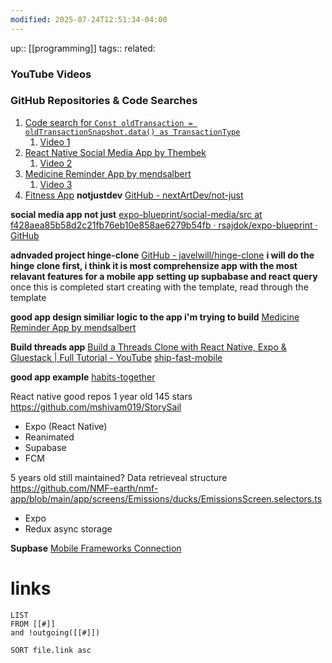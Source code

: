 ```yaml
---
modified: 2025-07-24T12:51:34-04:00
---
```

up:: [[programming]]
tags:: 
related: 

### YouTube Videos

### GitHub Repositories & Code Searches
1. [Code search for `Const oldTransaction = oldTransactionSnapshot.data() as TransactionType`](https://github.com/search?q=Const+oldTransaction+%3D+oldTransactionSnapshot.data()+as+TransactionType&type=code)
	1. [Video 1](https://www.youtube.com/watch?v=SLLLGF3PwUA)
2. [React Native Social Media App by Thembek](https://github.com/Thembek/react-native-social-media-app)
	1. [Video 2](https://www.youtube.com/watch?v=fX89gDDDp5M)
3. [Medicine Reminder App by mendsalbert](https://github.com/mendsalbert/medicine-reminder-app)
	1. [Video 3](https://www.youtube.com/watch?v=fcpZeYeINDw)
4. [Fitness App](https://github.com/gervais-amoah/Fitness)
**notjustdev**
[GitHub - nextArtDev/not-just](https://github.com/nextArtDev/not-just)

**social media app not just**
[expo-blueprint/social-media/src at f428aea85b58d2c21fb76eb10e858ae6279b54fb · rsajdok/expo-blueprint · GitHub](https://github.com/rsajdok/expo-blueprint/tree/f428aea85b58d2c21fb76eb10e858ae6279b54fb/social-media/src)

**adnvaded project hinge-clone**
[GitHub - javelwill/hinge-clone](https://github.com/javelwill/hinge-clone)
**i will do the hinge clone first, i think it is most comprehensize app with the most relavant features for a mobile app**
**setting up supbabase and react query**
once this is completed start creating with the template, read through the template

**good app design similiar logic to the app i'm trying to build**
[Medicine Reminder App by mendsalbert](https://github.com/mendsalbert/medicine-reminder-app)

**Build threads app**
[Build a Threads Clone with React Native, Expo & Gluestack | Full Tutorial - YouTube](https://www.youtube.com/playlist?list=PLJeCS8DwkVT_UcuAIhx9dg1kc3UzcKevl)
[ship-fast-mobile](https://github.com/viviandotdev/ship-mobile-fast)

**good app example**
[habits-together](https://github1s.com/habits-together/app/blob/HEAD/babel.config.js)


React native good repos
1 year old 145 stars
https://github.com/mshivam019/StorySail
* Expo (React Native)
* Reanimated
* Supabase
* FCM


5 years old still maintained?
Data retrieveal structure 
https://github.com/NMF-earth/nmf-app/blob/main/app/screens/Emissions/ducks/EmissionsScreen.selectors.ts
- Expo
- Redux async storage 



**Supbase**
[Mobile Frameworks Connection](https://supabase.com/dashboard/project/ttszcmojbdtylwpqxnqt/database/schemas?showConnect=true)

# links
```dataview
LIST
FROM [[#]]
and !outgoing([[#]])

SORT file.link asc
```



